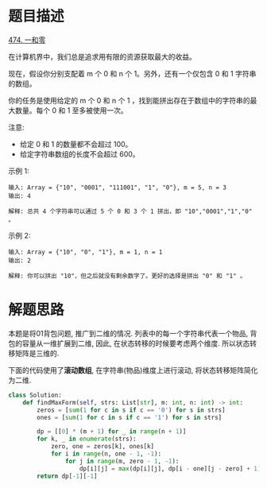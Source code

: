 # 题目描述

[474. 一和零](https://leetcode-cn.com/problems/ones-and-zeroes/)

在计算机界中，我们总是追求用有限的资源获取最大的收益。

现在，假设你分别支配着 m 个 0 和 n 个 1。另外，还有一个仅包含 0 和 1 字符串的数组。

你的任务是使用给定的 m 个 0 和 n 个 1 ，找到能拼出存在于数组中的字符串的最大数量。每个 0 和 1 至多被使用一次。

注意:

- 给定 0 和 1 的数量都不会超过 100。
- 给定字符串数组的长度不会超过 600。

示例 1:
```
输入: Array = {"10", "0001", "111001", "1", "0"}, m = 5, n = 3
输出: 4

解释: 总共 4 个字符串可以通过 5 个 0 和 3 个 1 拼出，即 "10","0001","1","0" 。
```

示例 2:
```
输入: Array = {"10", "0", "1"}, m = 1, n = 1
输出: 2

解释: 你可以拼出 "10"，但之后就没有剩余数字了。更好的选择是拼出 "0" 和 "1" 。
```

# 解题思路

本题是将01背包问题, 推广到二维的情况. 列表中的每一个字符串代表一个物品, 背包的容量从一维扩展到二维, 因此, 在状态转移的时候要考虑两个维度. 所以状态转移矩阵是三维的.

下面的代码使用了**滚动数组**, 在字符串(物品)维度上进行滚动, 将状态转移矩阵简化为二维.

```python
class Solution:
    def findMaxForm(self, strs: List[str], m: int, n: int) -> int:
        zeros = [sum(1 for c in s if c == '0') for s in strs]
        ones = [sum(1 for c in s if c == '1') for s in strs]

        dp = [[0] * (m + 1) for _ in range(n + 1)]
        for k, _ in enumerate(strs):
            zero, one = zeros[k], ones[k]
            for i in range(n, one - 1, -1):
                for j in range(m, zero - 1, -1):
                    dp[i][j] = max(dp[i][j], dp[i - one][j - zero] + 1)
        return dp[-1][-1]
```
